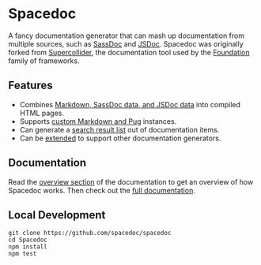# Spacedoc

A fancy documentation generator that can mash up documentation from multiple sources, such as [SassDoc](http://sassdoc.com/) and [JSDoc](http://usejsdoc.org/). Spacedoc was originally forked from [Supercollider](https://github.com/zurb/supercollider), the documentation tool used by the [Foundation](https://github.com/zurb/foundation-sites) family of frameworks.

## Features

- Combines [Markdown, SassDoc data, and JSDoc data](overview.md) into compiled HTML pages.
- Supports [custom Markdown and Pug](api.md) instances.
- Can generate a [search result list](search.md) out of documentation items.
- Can be [extended](adapters.md) to support other documentation generators.

## Documentation

Read the [overview section](docs/overview.md) of the documentation to get an overview of how Spacedoc works. Then check out the [full documentation](docs).

## Local Development

```
git clone https://github.com/spacedoc/spacedoc
cd Spacedoc
npm install
npm test
```
